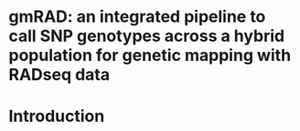 # gmRAD: an integrated  pipeline to call SNP genotypes across a hybrid population for genetic mapping  with RADseq data
# Introduction
